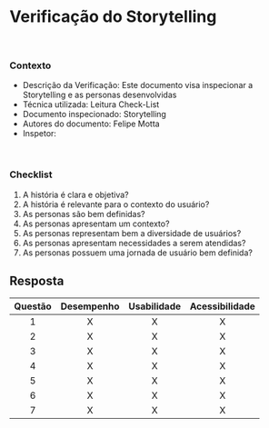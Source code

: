 # **Verificação do Storytelling**

<br />

### Contexto


- Descrição da Verificação: Este documento visa inspecionar a Storytelling e as personas desenvolvidas
- Técnica utilizada: Leitura Check-List
- Documento inspecionado: Storytelling
- Autores do documento: Felipe Motta
- Inspetor: 

<br />

### Checklist

1. A história é clara e objetiva?
2. A história é relevante para o contexto do usuário?
3. As personas são bem definidas?
4. As personas apresentam um contexto?
5. As personas representam bem a diversidade de usuários?
6. As personas apresentam necessidades a serem atendidas?
7. As personas possuem uma jornada de usuário bem definida?


## Resposta

| Questão | Desempenho | Usabilidade | Acessibilidade | 
:--------:|:---:|:---:|:---:|
| 1 | X | X | X |
| 2 | X | X | X |
| 3 | X | X | X |
| 4 | X | X | X |
| 5 | X | X | X |
| 6 | X | X | X |
| 7 | X | X | X |